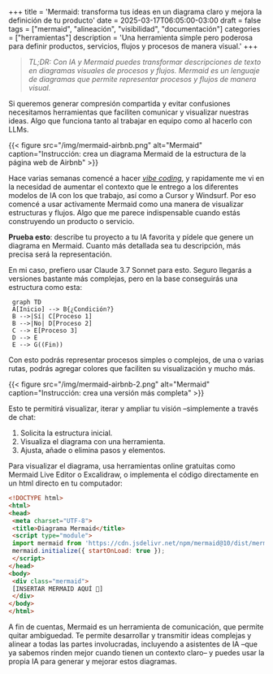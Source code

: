+++
title = 'Mermaid: transforma tus ideas en un diagrama claro y mejora la definición de tu producto'
date = 2025-03-17T06:05:00-03:00
draft = false
tags = ["mermaid", "alineación", "visibilidad", "documentación"]
categories = ["herramientas"]
description = 'Una herramienta simple pero poderosa para definir productos, servicios, flujos y procesos de manera visual.'
+++

> _TL;DR: Con IA y Mermaid puedes transformar descripciones de texto en diagramas visuales de procesos y flujos. Mermaid es un lenguaje de diagramas que permite representar procesos y flujos de manera visual._

Si queremos generar compresión compartida y evitar confusiones necesitamos herramientas que faciliten comunicar y visualizar nuestras ideas. Algo que funciona tanto al trabajar en equipo como al hacerlo con LLMs.

{{< figure src="/img/mermaid-airbnb.png" alt="Mermaid" caption="Instrucción: crea un diagrama Mermaid de la estructura de la página web de Airbnb" >}}

Hace varias semanas comencé a hacer _[vibe coding](https://en.wikipedia.org/wiki/Vibe_coding)_, y rapidamente me vi en la necesidad de aumentar el contexto que le entrego a los diferentes modelos de IA con los que trabajo, así como a Cursor y Windsurf. Por eso comencé a usar activamente Mermaid como una manera de visualizar estructuras y flujos. Algo que me parece indispensable cuando estás construyendo un producto o servicio.

**Prueba esto**: describe tu proyecto a tu IA favorita y pídele que genere un diagrama en Mermaid. Cuanto más detallada sea tu descripción, más precisa será la representación.

En mi caso, prefiero usar Claude 3.7 Sonnet para esto. Seguro llegarás a versiones bastante más complejas, pero en la base conseguirás una estructura como esta:

```mermaid
 graph TD
 A[Inicio] --> B{¿Condición?}
 B -->|Sí| C[Proceso 1]
 B -->|No| D[Proceso 2]
 C --> E[Proceso 3]
 D --> E
 E --> G((Fin))

```

Con esto podrás representar procesos simples o complejos, de una o varias rutas, podrás agregar colores que faciliten su visualización y mucho más.

{{< figure src="/img/mermaid-airbnb-2.png" alt="Mermaid" caption="Instrucción: crea una versión más completa" >}}

Esto te permitirá visualizar, iterar y ampliar tu visión –simplemente a través de chat:

1. Solicita la estructura inicial.
2. Visualiza el diagrama con una herramienta.
3. Ajusta, añade o elimina pasos y elementos.

Para visualizar el diagrama, usa herramientas online gratuitas como Mermaid Live Editor o Excalidraw, o implementa el código directamente en un html directo en tu computador:

```html
<!DOCTYPE html>
<html>
<head>
 <meta charset="UTF-8">
 <title>Diagrama Mermaid</title>
 <script type="module">
 import mermaid from 'https://cdn.jsdelivr.net/npm/mermaid@10/dist/mermaid.esm.min.mjs';
 mermaid.initialize({ startOnLoad: true });
 </script>
</head>
<body>
 <div class="mermaid">
 [INSERTAR MERMAID AQUÍ 👋]
 </div>
</body>
</html>
```

A fin de cuentas, Mermaid es un herramienta de comunicación, que permite quitar ambiguedad. Te permite desarrollar y transmitir ideas complejas y alinear a todas las partes involucradas, incluyendo a asistentes de IA –que ya sabemos rinden mejor cuando tienen un contexto claro– y puedes usar la propia IA para generar y mejorar estos diagramas.